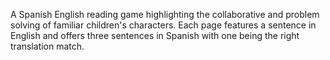 A Spanish English reading game highlighting the collaborative and problem solving of familiar children's characters. Each page features a sentence in English and offers three sentences in Spanish with one being the right translation match.
